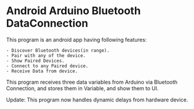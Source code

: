 # Android Arduino Bluetooth DataConnection

This program is an android app having following features:

    - Discover Bluetooth devices(in range).
    - Pair with any of the device.
    - Show Paired Devices.
    - Connect to any Paired device.
    - Receive Data from device.

This program receives three data variables from Arduino via Bluetooth Connection, and stores them in Variable, and show them to UI.

Update:
    This program now handles dynamic delays from hardware device.
